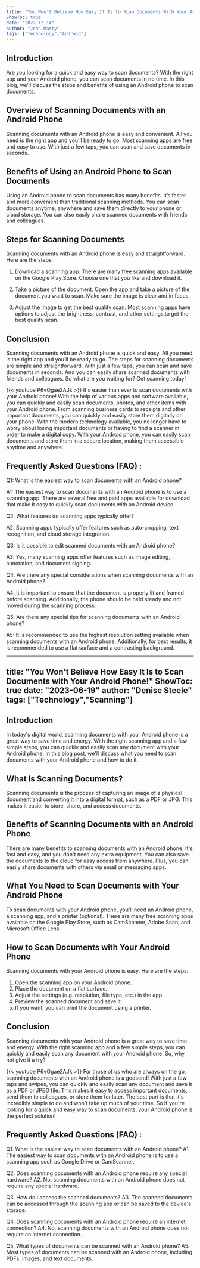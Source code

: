 ```yaml
---
title: "You Won't Believe How Easy It Is to Scan Documents With Your Android Phone!"
ShowToc: true 
date: "2022-12-14"
author: "John Marty" 
tags: ["Technology","Android"]
---
```

## Introduction

Are you looking for a quick and easy way to scan documents? With the right app and your Android phone, you can scan documents in no time. In this blog, we’ll discuss the steps and benefits of using an Android phone to scan documents. 

## Overview of Scanning Documents with an Android Phone

Scanning documents with an Android phone is easy and convenient. All you need is the right app and you’ll be ready to go. Most scanning apps are free and easy to use. With just a few taps, you can scan and save documents in seconds.

## Benefits of Using an Android Phone to Scan Documents

Using an Android phone to scan documents has many benefits. It’s faster and more convenient than traditional scanning methods. You can scan documents anytime, anywhere and save them directly to your phone or cloud storage. You can also easily share scanned documents with friends and colleagues.

## Steps for Scanning Documents 

Scanning documents with an Android phone is easy and straightforward. Here are the steps: 

1. Download a scanning app. There are many free scanning apps available on the Google Play Store. Choose one that you like and download it. 

2. Take a picture of the document. Open the app and take a picture of the document you want to scan. Make sure the image is clear and in focus. 

3. Adjust the image to get the best quality scan. Most scanning apps have options to adjust the brightness, contrast, and other settings to get the best quality scan.

## Conclusion

Scanning documents with an Android phone is quick and easy. All you need is the right app and you’ll be ready to go. The steps for scanning documents are simple and straightforward. With just a few taps, you can scan and save documents in seconds. And you can easily share scanned documents with friends and colleagues. So what are you waiting for? Get scanning today!

{{< youtube P6vOgae2AJk >}} 
It's easier than ever to scan documents with your Android phone! With the help of various apps and software available, you can quickly and easily scan documents, photos, and other items with your Android phone. From scanning business cards to receipts and other important documents, you can quickly and easily store them digitally on your phone. With the modern technology available, you no longer have to worry about losing important documents or having to find a scanner in order to make a digital copy. With your Android phone, you can easily scan documents and store them in a secure location, making them accessible anytime and anywhere.

## Frequently Asked Questions (FAQ) :
Q1: What is the easiest way to scan documents with an Android phone?

A1: The easiest way to scan documents with an Android phone is to use a scanning app. There are several free and paid apps available for download that make it easy to quickly scan documents with an Android device.

Q2: What features do scanning apps typically offer?

A2: Scanning apps typically offer features such as auto-cropping, text recognition, and cloud storage integration.

Q3: Is it possible to edit scanned documents with an Android phone?

A3: Yes, many scanning apps offer features such as image editing, annotation, and document signing.

Q4: Are there any special considerations when scanning documents with an Android phone?

A4: It is important to ensure that the document is properly lit and framed before scanning. Additionally, the phone should be held steady and not moved during the scanning process.

Q5: Are there any special tips for scanning documents with an Android phone?

A5: It is recommended to use the highest resolution setting available when scanning documents with an Android phone. Additionally, for best results, it is recommended to use a flat surface and a contrasting background.

---
title: "You Won't Believe How Easy It Is to Scan Documents with Your Android Phone!"
ShowToc: true 
date: "2023-06-19"
author: "Denise Steele" 
tags: ["Technology","Scanning"]
---
## Introduction

In today's digital world, scanning documents with your Android phone is a great way to save time and energy. With the right scanning app and a few simple steps, you can quickly and easily scan any document with your Android phone. In this blog post, we'll discuss what you need to scan documents with your Android phone and how to do it.

## What Is Scanning Documents?

Scanning documents is the process of capturing an image of a physical document and converting it into a digital format, such as a PDF or JPG. This makes it easier to store, share, and access documents.

## Benefits of Scanning Documents with an Android Phone

There are many benefits to scanning documents with an Android phone. It's fast and easy, and you don't need any extra equipment. You can also save the documents to the cloud for easy access from anywhere. Plus, you can easily share documents with others via email or messaging apps.

## What You Need to Scan Documents with Your Android Phone

To scan documents with your Android phone, you'll need an Android phone, a scanning app, and a printer (optional). There are many free scanning apps available on the Google Play Store, such as CamScanner, Adobe Scan, and Microsoft Office Lens.

## How to Scan Documents with Your Android Phone

Scanning documents with your Android phone is easy. Here are the steps:

1. Open the scanning app on your Android phone.
2. Place the document on a flat surface.
3. Adjust the settings (e.g. resolution, file type, etc.) in the app.
4. Preview the scanned document and save it.
5. If you want, you can print the document using a printer.

## Conclusion

Scanning documents with your Android phone is a great way to save time and energy. With the right scanning app and a few simple steps, you can quickly and easily scan any document with your Android phone. So, why not give it a try?

{{< youtube P6vOgae2AJk >}} 
For those of us who are always on the go, scanning documents with an Android phone is a godsend! With just a few taps and swipes, you can quickly and easily scan any document and save it as a PDF or JPEG file. This makes it easy to access important documents, send them to colleagues, or store them for later. The best part is that it's incredibly simple to do and won't take up much of your time. So if you're looking for a quick and easy way to scan documents, your Android phone is the perfect solution!

## Frequently Asked Questions (FAQ) :
Q1. What is the easiest way to scan documents with an Android phone?
A1. The easiest way to scan documents with an Android phone is to use a scanning app such as Google Drive or CamScanner.

Q2. Does scanning documents with an Android phone require any special hardware?
A2. No, scanning documents with an Android phone does not require any special hardware.

Q3. How do I access the scanned documents?
A3. The scanned documents can be accessed through the scanning app or can be saved to the device's storage.

Q4. Does scanning documents with an Android phone require an internet connection?
A4. No, scanning documents with an Android phone does not require an internet connection.

Q5. What types of documents can be scanned with an Android phone?
A5. Most types of documents can be scanned with an Android phone, including PDFs, images, and text documents.


